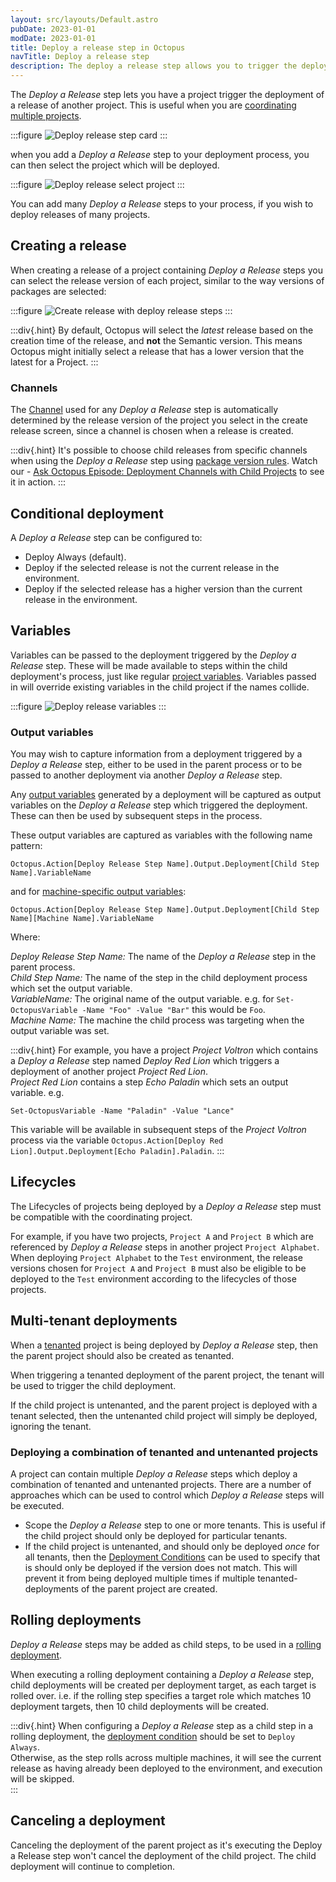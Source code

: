 ```yaml
---
layout: src/layouts/Default.astro
pubDate: 2023-01-01
modDate: 2023-01-01
title: Deploy a release step in Octopus
navTitle: Deploy a release step
description: The deploy a release step allows you to trigger the deployment of a release of a project from another project
---
```


The _Deploy a Release_ step lets you have a project trigger the deployment of a release of another project. This is useful when you are [coordinating multiple projects](/docs/projects/coordinating-multiple-projects).

:::figure
![Deploy release step card](/docs/img/projects/coordinating-multiple-projects/deploy-release-step/deploy-release-card.png)
:::

when you add a _Deploy a Release_ step to your deployment process, you can then select the project which will be deployed.

:::figure
![Deploy release select project](/docs/img/projects/coordinating-multiple-projects/deploy-release-step/deploy-release-step-select-project.png)
:::

You can add many _Deploy a Release_ steps to your process, if you wish to deploy releases of many projects.

## Creating a release

When creating a release of a project containing _Deploy a Release_ steps you can select the release version of each project, similar to the way versions of packages are selected:

:::figure
![Create release with deploy release steps](/docs/img/projects/coordinating-multiple-projects/deploy-release-step/deploy-release-create-release-screen.png)
:::

:::div{.hint}
By default, Octopus will select the *latest* release based on the creation time of the release, and **not** the Semantic version. This means Octopus might initially select a release that has a lower version that the latest for a Project.
:::

### Channels

The [Channel](/docs/releases/channels) used for any _Deploy a Release_ step is automatically determined by the release version of the project you select in the create release screen, since a channel is chosen when a release is created.

:::div{.hint}
It's possible to choose child releases from specific channels when using the _Deploy a Release_ step using [package version rules](/docs/releases/channels/#version-rules). Watch our - [Ask Octopus Episode: Deployment Channels with Child Projects](https://www.youtube.com/watch?v=3oLVq1EpUfc) to see it in action.
:::

## Conditional deployment

A _Deploy a Release_ step can be configured to:

- Deploy Always (default).
- Deploy if the selected release is not the current release in the environment.
- Deploy if the selected release has a higher version than the current release in the environment.

## Variables

Variables can be passed to the deployment triggered by the _Deploy a Release_ step. These will be made available to steps within the child deployment's process, just like regular [project variables](/docs/projects/variables).  Variables passed in will override existing variables in the child project if the names collide.

:::figure
![Deploy release variables](/docs/img/projects/coordinating-multiple-projects/deploy-release-step/deploy-release-step-variables.png)
:::

### Output variables

You may wish to capture information from a deployment triggered by a _Deploy a Release_ step, either to be used in the parent process or to be passed to another deployment via another _Deploy a Release_ step.

Any [output variables](/docs/projects/variables/output-variables) generated by a deployment will be captured as output variables on the _Deploy a Release_ step which triggered the deployment.  These can then be used by subsequent steps in the process.

These output variables are captured as variables with the following name pattern:

```
Octopus.Action[Deploy Release Step Name].Output.Deployment[Child Step Name].VariableName
```

and for [machine-specific output variables](/docs/projects/variables/output-variables/#multiple-target-output):

```
Octopus.Action[Deploy Release Step Name].Output.Deployment[Child Step Name][Machine Name].VariableName
```

Where:

*Deploy Release Step Name:* The name of the _Deploy a Release_ step in the parent process.    
*Child Step Name:* The name of the step in the child deployment process which set the output variable.   
*VariableName:* The original name of the output variable. e.g. for `Set-OctopusVariable -Name "Foo" -Value "Bar"` this would be `Foo`.   
*Machine Name:* The machine the child process was targeting when the output variable was set.   

:::div{.hint}
For example, you have a project _Project Voltron_ which contains a _Deploy a Release_ step named _Deploy Red Lion_ which triggers a deployment of another project _Project Red Lion_.  
_Project Red Lion_ contains a step _Echo Paladin_ which sets an output variable. e.g.

```
Set-OctopusVariable -Name "Paladin" -Value "Lance"
```

This variable will be available in subsequent steps of the _Project Voltron_ process via the variable `Octopus.Action[Deploy Red Lion].Output.Deployment[Echo Paladin].Paladin`.
:::

## Lifecycles

The Lifecycles of projects being deployed by a _Deploy a Release_ step must be compatible with the coordinating project.

For example, if you have two projects, `Project A` and `Project B` which are referenced by _Deploy a Release_ steps in another project `Project Alphabet`. When deploying `Project Alphabet` to the `Test` environment, the release versions chosen for `Project A` and `Project B` must also be eligible to be deployed to the `Test` environment according to the lifecycles of those projects.

## Multi-tenant deployments

When a [tenanted](/docs/tenants) project is being deployed by _Deploy a Release_ step, then the parent project should also be created as tenanted.

When triggering a tenanted deployment of the parent project, the tenant will be used to trigger the child deployment.

If the child project is untenanted, and the parent project is deployed with a tenant selected, then the untenanted child project will simply be deployed, ignoring the tenant.

### Deploying a combination of tenanted and untenanted projects

A project can contain multiple _Deploy a Release_ steps which deploy a combination of tenanted and untenanted projects. There are a number of approaches which can be used to control which _Deploy a Release_ steps will be executed.   

- Scope the _Deploy a Release_  step to one or more tenants.  This is useful if the child project should only be deployed for particular tenants.  
- If the child project is untenanted, and should only be deployed _once_ for all tenants, then the [Deployment Conditions](#conditional-deployment) can be used to specify that is should only be deployed if the version does not match.  This will prevent it from being deployed multiple times if multiple tenanted-deployments of the parent project are created.

## Rolling deployments

_Deploy a Release_ steps may be added as child steps, to be used in a [rolling deployment](/docs/deployments/patterns/rolling-deployments-with-octopus).

When executing a rolling deployment containing a _Deploy a Release_ step, child deployments will be created per deployment target, as each target is rolled over.  i.e. if the rolling step specifies a target role which matches 10 deployment targets, then 10 child deployments will be created. 

:::div{.hint}
When configuring a _Deploy a Release_ step as a child step in a rolling deployment, the [deployment condition](#conditional-deployment) should be set to `Deploy Always`.   
Otherwise, as the step rolls across multiple machines, it will see the current release as having already been deployed to the environment, and execution will be skipped.  
:::

## Canceling a deployment

Canceling the deployment of the parent project as it's executing the Deploy a Release step won't cancel the deployment of the child project. The child deployment will continue to completion.
